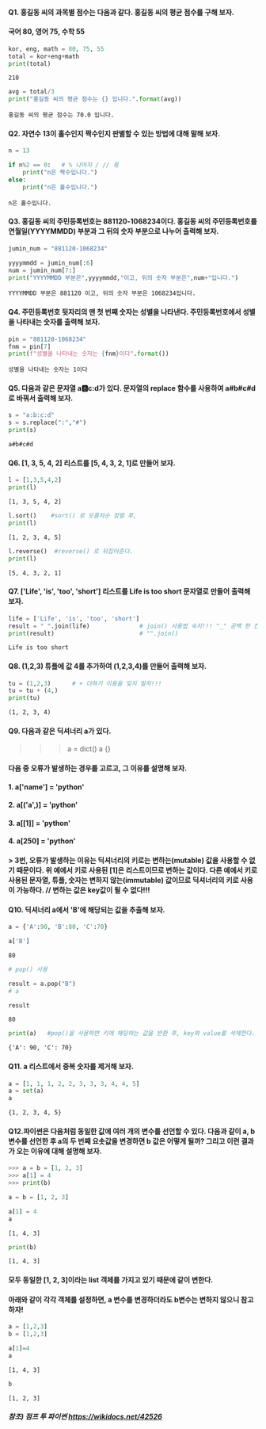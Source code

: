 #### Q1. 홍길동 씨의 과목별 점수는 다음과 같다. 홍길동 씨의 평균 점수를 구해 보자.
#### 국어 80, 영어 75, 수학 55


```python
kor, eng, math = 80, 75, 55
total = kor+eng+math
print(total)
```

    210
    


```python
avg = total/3
print("홍길동 씨의 평균 점수는 {} 입니다.".format(avg))
```

    홍길동 씨의 평균 점수는 70.0 입니다.
    

#### Q2. 자연수 13이 홀수인지 짝수인지 판별할 수 있는 방법에 대해 말해 보자.


```python
n = 13

if n%2 == 0:   # % 나머지 / // 몫
    print("n은 짝수입니다.")
else:
    print("n은 홀수입니다.")
```

    n은 홀수입니다.
    

#### Q3. 홍길동 씨의 주민등록번호는 881120-1068234이다. 홍길동 씨의 주민등록번호를 연월일(YYYYMMDD) 부분과 그 뒤의 숫자 부분으로 나누어 출력해 보자.


```python
jumin_num = "881120-1068234"

yyyymmdd = jumin_num[:6]
num = jumin_num[7:]
print("YYYYMMDD 부분은",yyyymmdd,"이고, 뒤의 숫자 부분은",num+"입니다.")
```

    YYYYMMDD 부분은 881120 이고, 뒤의 숫자 부분은 1068234입니다.
    

#### Q4. 주민등록번호 뒷자리의 맨 첫 번째 숫자는 성별을 나타낸다. 주민등록번호에서 성별을 나타내는 숫자를 출력해 보자.


```python
pin = "881120-1068234"
fnm = pin[7]
print(f"성별을 나타내는 숫자는 {fnm}이다".format())
```

    성별을 나타내는 숫자는 1이다
    

#### Q5. 다음과 같은 문자열 a:b:c:d가 있다. 문자열의 replace 함수를 사용하여 a#b#c#d로 바꿔서 출력해 보자.


```python
s = "a:b:c:d"
s = s.replace(":","#")
print(s)
```

    a#b#c#d
    

#### Q6. [1, 3, 5, 4, 2] 리스트를 [5, 4, 3, 2, 1]로 만들어 보자.


```python
l = [1,3,5,4,2]
print(l)
```

    [1, 3, 5, 4, 2]
    


```python
l.sort()    #sort() 로 오름차순 정렬 후,
print(l) 
```

    [1, 2, 3, 4, 5]
    


```python
l.reverse()  #reverse() 로 뒤집어준다.
print(l)
```

    [5, 4, 3, 2, 1]
    

#### Q7. ['Life', 'is', 'too', 'short'] 리스트를 Life is too short 문자열로 만들어 출력해 보자.


```python
life = ['Life', 'is', 'too', 'short']
result = " ".join(life)              # join() 사용법 숙지!!! "_" 공백 한 칸 넣어줌.
print(result)                        # "".join() 
```

    Life is too short
    

#### Q8. (1,2,3) 튜플에 값 4를 추가하여 (1,2,3,4)를 만들어 출력해 보자.


```python
tu = (1,2,3)      # + 더하기 이용을 잊지 말자!!!            
tu = tu + (4,)  
print(tu)
```

    (1, 2, 3, 4)
    

#### Q9. 다음과 같은 딕셔너리 a가 있다.

>>> a = dict()
>>> a
{}

#### 다음 중 오류가 발생하는 경우를 고르고, 그 이유를 설명해 보자.

#### 1. a['name'] = 'python'
#### 2. a[('a',)] = 'python'
#### 3. a[[1]] = 'python'
#### 4. a[250] = 'python'

#### > 3번, 오류가 발생하는 이유는 딕셔너리의 키로는 변하는(mutable) 값을 사용할 수 없기 때문이다. 위 예에서 키로 사용된 [1]은 리스트이므로 변하는 값이다. 다른 예에서 키로 사용된 문자열, 튜플, 숫자는 변하지 않는(immutable) 값이므로 딕셔너리의 키로 사용이 가능하다. // 변하는 값은 key값이 될 수 없다!!!

#### Q10. 딕셔너리 a에서 'B'에 해당되는 값을 추출해 보자.


```python
a = {'A':90, 'B':80, 'C':70}
```


```python
a['B']
```




    80




```python
# pop() 사용
```


```python
result = a.pop("B")
# a
```


```python
result
```




    80




```python
print(a)   #pop()을 사용하면 키에 해당하는 값을 반환 후, key와 value를 삭제한다.
```

    {'A': 90, 'C': 70}
    

#### Q11. a 리스트에서 중복 숫자를 제거해 보자.


```python
a = [1, 1, 1, 2, 2, 3, 3, 3, 4, 4, 5]
a = set(a)
a
```




    {1, 2, 3, 4, 5}



#### Q12.파이썬은 다음처럼 동일한 값에 여러 개의 변수를 선언할 수 있다. 다음과 같이 a, b 변수를 선언한 후 a의 두 번째 요솟값을 변경하면 b 값은 어떻게 될까? 그리고 이런 결과가 오는 이유에 대해 설명해 보자.


```python
>>> a = b = [1, 2, 3]
>>> a[1] = 4
>>> print(b)
```


```python
a = b = [1, 2, 3]
```


```python
a[1] = 4
a
```




    [1, 4, 3]




```python
print(b)
```

    [1, 4, 3]
    

#### 모두 동일한 [1, 2, 3]이라는 list 객체를 가지고 있기 때문에 같이 변한다.

#### 아래와 같이 각각 객체를 설정하면, a 변수를 변경하더라도 b변수는 변하지 않으니 참고하자!


```python
a = [1,2,3]
b = [1,2,3]
```


```python
a[1]=4
a
```




    [1, 4, 3]




```python
b
```




    [1, 2, 3]



##### 참조) 점프 투 파이썬 https://wikidocs.net/42526

